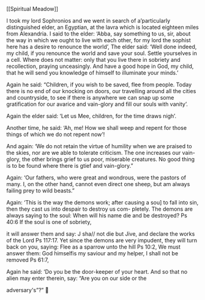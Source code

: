 [[Spiritual Meadow]]
 
I took my lord Sophronios and we went in search of a’particularly distinguished elder, an Egyptian, at the lavra which is located eighteen miles from Alexandria. I said to the elder: ‘Abba, say something to us, sir, about the way in which we ought to live with each other, for my lord the sophist here has a desire to renounce the world’, The elder said: ‘Well done indeed, my child, if you renounce the world and save your soul. Settle yourselves in a cell. Where does not matter: only that you live there in sobriety and recollection, praying unceasingly. And have a good hope in God, my child, that he will send you knowledge of himself to illuminate your minds.’  
 
Again he said: “Children, if you wish to be saved, flee from people. Today there is no end of our knocking on doors, our travelling around all the cities and countryside, to see if there is anywhere we can snap up some gratification for our avarice and vain-glory and fill our souls with vanity’.  
 
Again the elder said: ‘Let us Mee, children, for the time draws nigh’.  
 
Another time, he said: ‘Ah, me! How we shall weep and repent for those things of which we do not repent now’!  
 
And again: ‘We do not retain the virtue of humility when we are praised to the skies, nor are we able to tolerate criticism. The one increases our vain-glory, the other brings grief to us poor, miserable creatures. No good thing is to be found where there is gtief and vain-glory.”  
 
Again: ‘Our fathers, who were great and wondrous, were the pastors of many. I, on the other hand, cannot even direct one sheep, but am always failing prey to wild beasts.”  
 
Again: ‘This is the way the demons work; after causing a sou] to fall into sin, then they cast us into despair to destroy us com- pletely. The demons are always saying to the soul: When will his name die and be destroyed? Ps 40:6 If the soul is one of sobriety,  
 
it will answer them and say: J sha// not die but Jive, and declare the works of the Lord Ps 117:17. Yet since the demons are very impudent, they will turn back on you, saying: Flee as a sparrow unto the hill Ps 10:2, We must answer them: God himselfis my saviour and my helper, I shall not be removed Ps 61:7,  
 
Again he said: ‘Do you be the door-keeper of your heart. And so that no alien may enter therein, say: “Are you on our side or the  
 
adversary's”?”  
